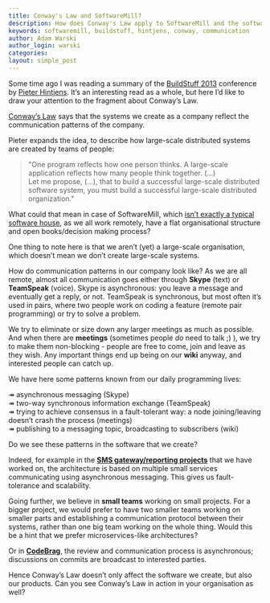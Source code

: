 ```yaml
---
title: Conway's Law and SoftwareMill?
description: How does Conway's Law apply to SoftwareMill and the software and products that w ecreate?
keywords: softwaremill, buildstuff, hintjens, conway, communication
author: Adam Warski
author_login: warski
categories:
layout: simple_post
---
```


Some time ago I was reading a summary of the [BuildStuff 2013](http://buildstuff.lt/) conference by [Pieter Hintjens](http://hintjens.com/blog:73). It’s an interesting read as a whole, but here I’d like to draw your attention to the fragment about Conway’s Law.

[Conway’s Law](http://en.wikipedia.org/wiki/Conway's_law) says that the systems we create as a company reflect the communication patterns of the company.

Pieter expands the idea, to describe how large-scale distributed systems are created by teams of people:

> "One program reflects how one person thinks. A large-scale application reflects how many people think together.
> (...) <br />
> Let me propose, (...), that to build a successful large-scale distributed software system, you must build a successful large-scale distributed organization."

What could that mean in case of SoftwareMill, which [isn’t exactly a typical software house](https://softwaremill.com/20-ceos-in-one-company/), as we all work remotely, have a flat organisational structure and open books/decision making process?

One thing to note here is that we aren’t (yet) a large-scale organisation, which doesn’t mean we don’t create large-scale systems.

How do communication patterns in our company look like? As we are all remote, almost all communication goes either through **Skype** (text) or **TeamSpeak** (voice). Skype is asynchronous: you leave a message and eventually get a reply, or not. TeamSpeak is synchronous, but most often it’s used in pairs, where two people work on coding a feature (remote pair programming) or try to solve a problem.

We try to eliminate or size down any larger meetings as much as possible. And when there are **meetings** (sometimes people *do* need to talk ;) ), we try to make them non-blocking - people are free to come, join and leave as they wish. Any important things end up being  on our **wiki** anyway, and interested people can catch up.

We have here some patterns known from our daily programming lives:

&#8608; asynchronous messaging (Skype) <br />
&#8608; two-way synchronous information exchange (TeamSpeak) <br />
&#8608; trying to achieve consensus in a fault-tolerant way: a node joining/leaving doesn’t crash the process (meetings) <br />
&#8608; publishing to a messaging topic, broadcasting to subscribers (wiki)

Do we see these patterns in the software that we create?

Indeed, for example in the **[SMS gateway/reporting projects](https://softwaremill.com/portfolio/)** that we have worked on, the architecture is based on multiple small services communicating using asynchronous messaging. This gives us fault-tolerance and scalability. 

Going further, we believe in **small teams** working on small projects. For a bigger project, we would prefer to have two smaller teams working on smaller parts and establishing a communication protocol between their systems, rather than one big team working on the whole thing. Would this be a hint that we prefer microservices-like architectures? 

Or in **[CodeBrag](http://www.codebrag.com/)**, the review and communication process is asynchronous; discussions on commits are broadcast to interested parties. 

Hence Conway’s Law doesn’t only affect the software we create, but also our products. Can you see Conway’s Law in action in your organisation as well?
